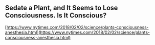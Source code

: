 ## Sedate a Plant, and It Seems to Lose Consciousness. Is It Conscious?
  
  [https://www.nytimes.com/2018/02/02/science/plants-consciousness-anesthesia.html](https://www.nytimes.com/2018/02/02/science/plants-consciousness-anesthesia.html)